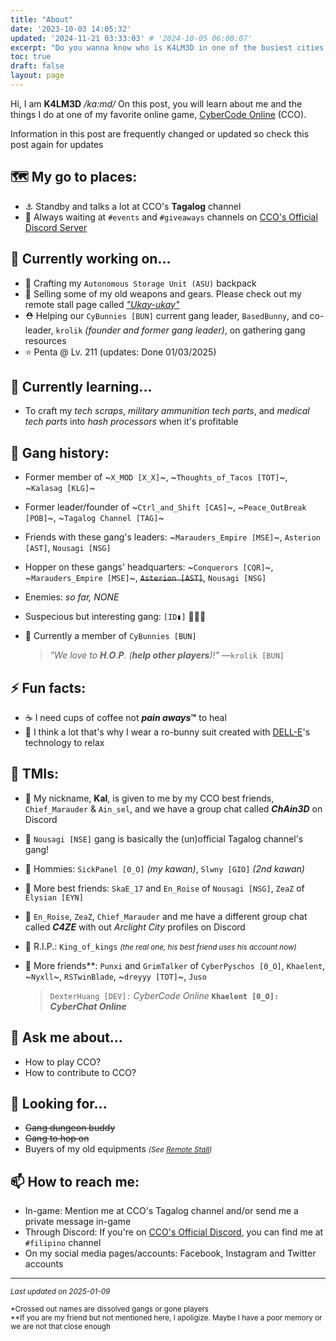 ```yaml
---
title: "About"
date: '2023-10-03 14:05:32'
updated: '2024-11-21 03:33:03' # '2024-10-05 06:00:07'
excerpt: "Do you wanna know who is K4LM3D in one of the busiest cities in the continent? Let's get to know her through this post!"
toc: true
draft: false
layout: page
---
```


Hi, I am **K4LM3D** */ka:md/*
On this post, you will learn about me and the things I do at one of my favorite online game, [CyberCode Online](https://cybercodeonline.com) (CCO).

<article class="message is-primary">
  <div class="message-body">
    <i class="fas fa-info mr-2"></i> Information in this post are frequently changed or updated so check this post again for updates
  </div>
</article>

## 🗺 My go to places:
  + ⚓ Standby and talks a lot at CCO's **Tagalog** channel
  + 📣 Always waiting at `#events` and `#giveaways` channels on <a href="https://discord.gg/JREx8xz" target="_blank">CCO's Official Discord Server</a>

## 🔭 Currently working on...
  + 🎒 Crafting my `Autonomous Storage Unit (ASU)` backpack
  + 🛒 Selling some of my old weapons and gears. Please check out my remote stall page called [*"Ukay-ukay"*](/cco/stall)
  + ⛑ Helping our `CyBunnies [BUN]` current gang leader, `BasedBunny`, and co-leader, `krolik` *(founder and former gang leader)*, on gathering gang resources
  + ⭐ Penta @ Lv. 211 (updates: Done 01/03/2025)

## 🌱 Currently learning...
  + To craft my *tech scraps*, *military ammunition tech parts*, and *medical tech parts* into *hash processors* when it's profitable

## 🤝 Gang history:
  - Former member of ~`X_MOD [X_X]`~, ~`Thoughts_of_Tacos [TOT]`~, ~`Kalasag [KLG]`~
  - Former leader/founder of ~`Ctrl_and_Shift [CAS]`~, ~`Peace_OutBreak [POB]`~, ~`Tagalog Channel [TAG]`~
  - Friends with these gang's leaders: ~`Marauders_Empire [MSE]`~, `Asterion [AST]`, `Nousagi [NSG]`
  - Hopper on these gangs' headquarters: ~`Conquerors [CQR]`~, ~`Marauders_Empire [MSE]`~, ~~`Asterion [AST]`~~, `Nousagi [NSG]`
  - Enemies: *so far, NONE*
  - Suspecious but interesting gang: `[ID▮]` 🙊🙉🙈
  - 🐰 Currently a member of `CyBunnies [BUN]`

    > _"We love to **H**.**O**.**P**. (**help other players**)!"_
    > &mdash;`krolik [BUN]`

## ⚡ Fun facts:
  + ☕ I need cups of coffee not ***pain aways*™** to heal
  + 💭 I think a lot that's why I wear a ro-bunny suit created with [DELL-E](https://openai.com/dall-e-2/)'s technology to relax

## 🤫 TMIs:
  + 👤 My nickname, **Kal**, is given to me by my CCO best friends, `Chief_Marauder` & `Ain_sel`, and we have a group chat called ***ChAin3D*** on Discord
  + 🚩 `Nousagi [NSE]` gang is basically the (un)official Tagalog channel's gang!
  + 🤙 Hommies: `SickPanel [0_O]` *(my kawan)*, `Slwny [GIO]` *(2nd kawan)*
  + 🤗 More best friends:  `SkaE_17` and `En_Roise` of `Nousagi [NSG]`, `ZeaZ` of `Elysian [EYN]`
  + 🦜 `En_Roise`, `ZeaZ`, `Chief_Marauder` and me have a different group chat called ***C4ZE*** with out *Arclight City* profiles on Discord
  + 🤍 R.I.P.: `King_of_kings` *<small>(the real one, his best friend uses his account now)</small>*
  + 🎈 More friends**: `Punxi` and `GrimTalker` of `CyberPyschos [0_O]`, `Khaelent`, ~`Nyxll`~, `RSTwinBlade`, ~`dreyyy [TOT]`~, `Juso`

    > `DexterHuang [DEV]:` *CyberCode Online*
    > <strong>`Khaelent [0_O]:` *CyberChat Online*</strong>

    <!-- > *"Cyber<strong>Chat</strong> Online"* -->
    <!-- > &mdash;`Khaelent` -->

## 💬 Ask me about...
  + How to play CCO?
  + How to contribute to CCO?

## 🤔 Looking for...
  + ~~Gang dungeon buddy~~
  + ~~Gang to hop on~~
  + Buyers of my old equipments *<small>(See <a href="/cco/stall">Remote Stall</a>)</small>*

## 📫 How to reach me:
  + In-game: Mention me at CCO's Tagalog channel and/or send me a private message in-game
  + Through Discord: If you're on <a href="https://discord.gg/JREx8xz" target="_blank">CCO's Official Discord</a>, you can find me at `#filipino` channel
  + On my social media pages/accounts: Facebook, Instagram and Twitter accounts

___
*<small>Last updated on 2025-01-09</small>*
<article class="message is-primary">
  <div class="message-body">
    <small>*Crossed out names are dissolved gangs or gone players</small>
    <br>
    <small>**If you are my friend but not mentioned here, I apoligize. Maybe I have a poor memory or we are not that close enough</small>
  </div>
</article>
